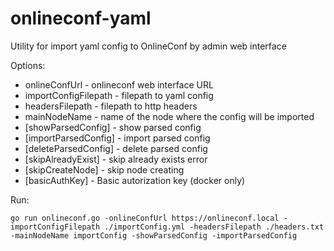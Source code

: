 # onlineconf-yaml

Utility for import yaml config to OnlineConf by admin web interface

Options:
* onlineConfUrl - onlineconf web interface URL
* importConfigFilepath - filepath to yaml config
* headersFilepath - filepath to http headers
* mainNodeName - name of the node where the config will be imported
* [showParsedConfig] - show parsed config
* [importParsedConfig] - import parsed config
* [deleteParsedConfig] - delete parsed config
* [skipAlreadyExist] - skip already exists error
* [skipCreateNode] - skip node creating
* [basicAuthKey] - Basic autorization key (docker only)

Run:
```
go run onlineconf.go -onlineConfUrl https://onlineconf.local -importConfigFilepath ./importConfig.yml -headersFilepath ./headers.txt -mainNodeName importConfig -showParsedConfig -importParsedConfig
```

